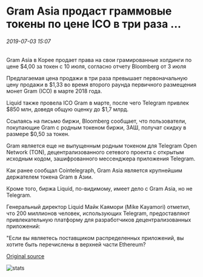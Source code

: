 # Gram Asia продаст граммовые токены по цене ICO в три раза ...

###### 2019-07-03 15:07

Gram Asia в Корее продает права на свои грамированные холдинги по цене $4,00 за токен с 10 июля, согласно отчету Bloomberg от 3 июля

Предлагаемая цена продажи в три раза превышает первоначальную цену продажи в $1,33 во время второго раунда первичного размещения монет Gram (ICO) в марте 2018 года.

Liquid также провела ICO Gram в марте, после чего Telegram привлек $850 млн, доведя общую оценку до $1,7 млрд.

Ссылаясь на письмо биржи, Bloomberg сообщает, что пользователи, покупающие Gram с родным токеном биржи, ЗАШ, получат скидку в размере $0,50 за токен.

Gram является еще не выпущенным родным токеном для Telegram Open Network (TON), децентрализованного сетевого проекта с открытым исходным кодом, зашифрованного мессенджера приложения Telegram.

Как ранее сообщал Cointelegraph, Gram Asia является крупнейшим держателем токена Gram в Азии.

Кроме того, биржа Liquid, по-видимому, имеет дело с Gram Asia, но не Telegram.

Генеральный директор Liquid Майк Каямори (Mike Kayamori) отметил, что 200 миллионов человек, использующих Telegram, предоставляют привлекательную платформу для разработчиков децентрализованных приложений:

"Если вы являетесь поставщиком распределенных приложений, вы хотите быть перечислены в верхней части Ethereum?

[Original source](https://cointelegraph.com/news/gram-asia-to-sell-gram-tokens-at-three-times-ico-price)

![stats](https://c.statcounter.com/11760860/0/a89fa40b/1/ "stats")